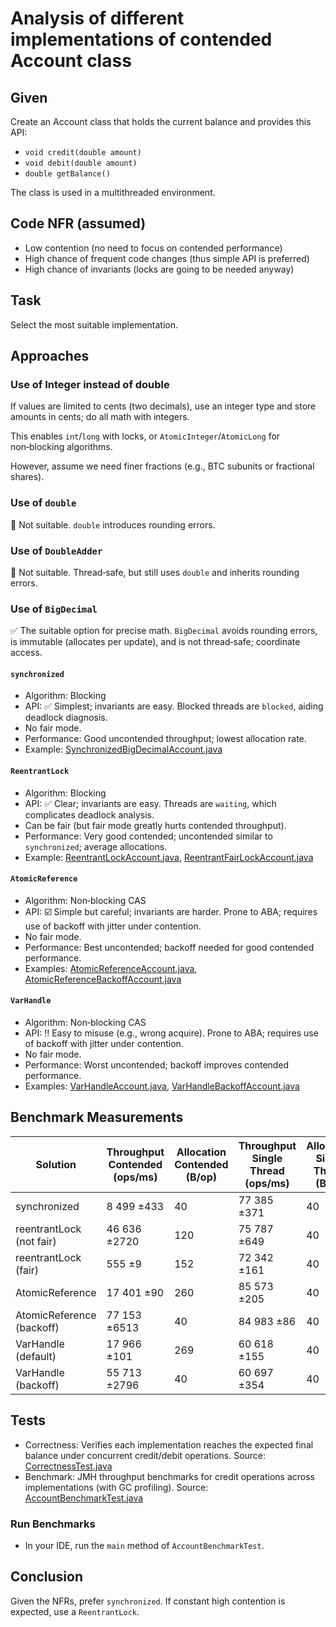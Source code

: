 # Analysis of different implementations of contended Account class

## Given

Create an Account class that holds the current balance and provides this API:

- `void credit(double amount)`
- `void debit(double amount)`
- `double getBalance()`

The class is used in a multithreaded environment.

## Code NFR (assumed)

- Low contention (no need to focus on contended performance)
- High chance of frequent code changes (thus simple API is preferred)
- High chance of invariants (locks are going to be needed anyway)

## Task

Select the most suitable implementation.

## Approaches

### Use of Integer instead of double

If values are limited to cents (two decimals), use an integer type and store amounts in cents; do all math with
integers.

This enables `int`/`long` with locks, or `AtomicInteger`/`AtomicLong` for non‑blocking algorithms.

However, assume we need finer fractions (e.g., BTC subunits or fractional shares).

### Use of `double`

:no_entry_sign: Not suitable. `double` introduces rounding errors.

### Use of `DoubleAdder`

:no_entry_sign: Not suitable. Thread‑safe, but still uses `double` and inherits rounding errors.

### Use of `BigDecimal`

:white_check_mark: The suitable option for precise math. `BigDecimal` avoids rounding errors, is immutable (allocates
per update), and is not thread‑safe; coordinate access.

#### `synchronized`

- Algorithm: Blocking
- API: :white_check_mark: Simplest; invariants are easy. Blocked threads are `blocked`, aiding deadlock diagnosis.
- No fair mode.
- Performance: Good uncontended throughput; lowest allocation rate.
- Example: [SynchronizedBigDecimalAccount.java](src/main/java/me/pavelzol/SynchronizedBigDecimalAccount.java)

#### `ReentrantLock`

- Algorithm: Blocking
- API: :white_check_mark: Clear; invariants are easy. Threads are `waiting`, which complicates deadlock analysis.
- Can be fair (but fair mode greatly hurts contended throughput).
- Performance: Very good contended; uncontended similar to `synchronized`; average allocations.
- Example: [ReentrantLockAccount.java](src/main/java/me/pavelzol/ReentrantLockAccount.java), [ReentrantFairLockAccount.java](src/main/java/me/pavelzol/ReentrantFairLockAccount.java)

#### `AtomicReference`

- Algorithm: Non‑blocking CAS
- API: :ballot_box_with_check: Simple but careful; invariants are harder. Prone to ABA; requires use of backoff with
  jitter under contention.
- No fair mode.
- Performance: Best uncontended; backoff needed for good contended performance.
- Examples: [AtomicReferenceAccount.java](src/main/java/me/pavelzol/AtomicReferenceAccount.java), [AtomicReferenceBackoffAccount.java](src/main/java/me/pavelzol/AtomicReferenceBackoffAccount.java)

#### `VarHandle`

- Algorithm: Non‑blocking CAS
- API: :bangbang: Easy to misuse (e.g., wrong acquire). Prone to ABA; requires use of backoff with jitter under
  contention.
- No fair mode.
- Performance: Worst uncontended; backoff improves contended performance.
- Examples: [VarHandleAccount.java](src/main/java/me/pavelzol/VarHandleAccount.java), [VarHandleBackoffAccount.java](src/main/java/me/pavelzol/VarHandleBackoffAccount.java)

## Benchmark Measurements

| Solution                  | Throughput Contended (ops/ms) | Allocation Contended (B/op) | Throughput Single Thread (ops/ms) | Allocation Single Thread (B/op) |
|---------------------------|-------------------------------|-----------------------------|-----------------------------------|---------------------------------|
| synchronized              | 8 499 ±433                    | 40                          | 77 385 ±371                       | 40                              |
| reentrantLock (not fair)  | 46 636 ±2720                  | 120                         | 75 787 ±649                       | 40                              |
| reentrantLock (fair)      | 555 ±9                        | 152                         | 72 342 ±161                       | 40                              |
| AtomicReference           | 17 401 ±90                    | 260                         | 85 573 ±205                       | 40                              |
| AtomicReference (backoff) | 77 153 ±6513                  | 40                          | 84 983 ±86                        | 40                              |
| VarHandle (default)       | 17 966 ±101                   | 269                         | 60 618 ±155                       | 40                              |
| VarHandle (backoff)       | 55 713 ±2796                  | 40                          | 60 697 ±354                       | 40                              |

## Tests

- Correctness: Verifies each implementation reaches the expected final balance under concurrent credit/debit operations. Source: [CorrectnessTest.java](src/test/java/me/pavelzol/CorrectnessTest.java)
- Benchmark: JMH throughput benchmarks for credit operations across implementations (with GC profiling). Source: [AccountBenchmarkTest.java](src/test/java/me/pavelzol/bench/AccountBenchmarkTest.java)

### Run Benchmarks

- In your IDE, run the `main` method of `AccountBenchmarkTest`.

## Conclusion

Given the NFRs, prefer `synchronized`. If constant high contention is expected, use a `ReentrantLock`.
